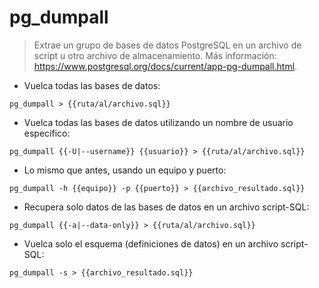 # pg_dumpall

> Extrae un grupo de bases de datos PostgreSQL en un archivo de script u otro archivo de almacenamiento.
> Más información: <https://www.postgresql.org/docs/current/app-pg-dumpall.html>.

- Vuelca todas las bases de datos:

`pg_dumpall > {{ruta/al/archivo.sql}}`

- Vuelca todas las bases de datos utilizando un nombre de usuario específico:

`pg_dumpall {{-U|--username}} {{usuario}} > {{ruta/al/archivo.sql}}`

- Lo mismo que antes, usando un equipo y puerto:

`pg_dumpall -h {{equipo}} -p {{puerto}} > {{archivo_resultado.sql}}`

- Recupera solo datos de las bases de datos en un archivo script-SQL:

`pg_dumpall {{-a|--data-only}} > {{ruta/al/archivo.sql}}`

- Vuelca solo el esquema (definiciones de datos) en un archivo script-SQL:

`pg_dumpall -s > {{archivo_resultado.sql}}`

